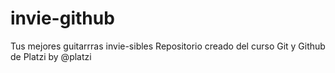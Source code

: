 # invie-github
Tus mejores guitarrras invie-sibles Repositorio creado del curso Git y Github de Platzi by @platzi
